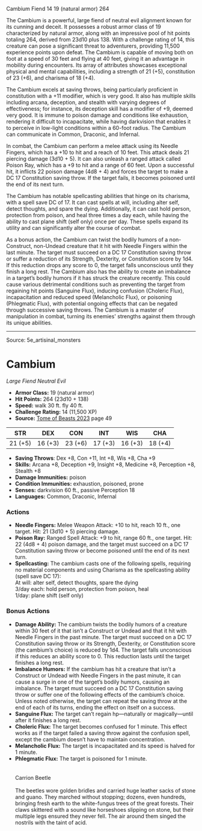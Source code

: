 <MonsterName/>Cambium</MonsterName>
<CreatureType/>Fiend</CreatureType>
<CR/>14</CR>
<AC/>19 (natural armor)</AC>
<HP/>264</HP>
<summary>The Cambium is a powerful, large fiend of neutral evil alignment known for its cunning and deceit. It possesses a robust armor class of 19 characterized by natural armor, along with an impressive pool of hit points totaling 264, derived from 23d10 plus 138. With a challenge rating of 14, this creature can pose a significant threat to adventurers, providing 11,500 experience points upon defeat. The Cambium is capable of moving both on foot at a speed of 30 feet and flying at 40 feet, giving it an advantage in mobility during encounters. Its array of attributes showcases exceptional physical and mental capabilities, including a strength of 21 (+5), constitution of 23 (+6), and charisma of 18 (+4). </summary>

<detail>

The Cambium excels at saving throws, being particularly proficient in constitution with a +11 modifier, which is very good. It also has multiple skills including arcana, deception, and stealth with varying degrees of effectiveness; for instance, its deception skill has a modifier of +9, deemed very good. It is immune to poison damage and conditions like exhaustion, rendering it difficult to incapacitate, while having darkvision that enables it to perceive in low-light conditions within a 60-foot radius. The Cambium can communicate in Common, Draconic, and Infernal.

In combat, the Cambium can perform a melee attack using its Needle Fingers, which has a +10 to hit and a reach of 10 feet. This attack deals 21 piercing damage (3d10 + 5). It can also unleash a ranged attack called Poison Ray, which has a +9 to hit and a range of 60 feet. Upon a successful hit, it inflicts 22 poison damage (4d8 + 4) and forces the target to make a DC 17 Constitution saving throw. If the target fails, it becomes poisoned until the end of its next turn.

The Cambium has notable spellcasting abilities that hinge on its charisma, with a spell save DC of 17. It can cast spells at will, including alter self, detect thoughts, and spare the dying. Additionally, it can cast hold person, protection from poison, and heal three times a day each, while having the ability to cast plane shift (self only) once per day. These spells expand its utility and can significantly alter the course of combat.

As a bonus action, the Cambium can twist the bodily humors of a non-Construct, non-Undead creature that it hit with Needle Fingers within the last minute. The target must succeed on a DC 17 Constitution saving throw or suffer a reduction of its Strength, Dexterity, or Constitution score by 1d4. If this reduction drops any score to 0, the target falls unconscious until they finish a long rest. The Cambium also has the ability to create an imbalance in a target’s bodily humors if it has struck the creature recently. This could cause various detrimental conditions such as preventing the target from regaining hit points (Sanguine Flux), inducing confusion (Choleric Flux), incapacitation and reduced speed (Melancholic Flux), or poisoning (Phlegmatic Flux), with potential ongoing effects that can be negated through successive saving throws. The Cambium is a master of manipulation in combat, turning its enemies' strengths against them through its unique abilities.</detail>



---

Source: 5e_artisinal_monsters

# Cambium

*Large* *Fiend* *Neutral Evil*

- **Armor Class:** 19 (natural armor)
- **Hit Points:** 264 (23d10 + 138)
- **Speed:** walk 30 ft. fly 40 ft.
- **Challenge Rating:** 14 (11,500 XP)
- **Source:** [Tome of Beasts 2023](https://koboldpress.com/kpstore/product/tome-of-beasts-1-2023-edition/) page 49

| STR | DEX | CON | INT | WIS | CHA |
| --- | --- | --- | --- | --- | --- |
| 21 (+5) | 16 (+3) | 23 (+6) | 17 (+3) | 16 (+3) | 18 (+4) |

- **Saving Throws**: Dex +8, Con +11, Int +8, Wis +8, Cha +9
- **Skills:** Arcana +8, Deception +9, Insight +8, Medicine +8, Perception +8, Stealth +8
- **Damage Immunities:** poison
- **Condition Immunities:** exhaustion, poisoned, prone
- **Senses:** darkvision 60 ft., passive Perception 18
- **Languages:** Common, Draconic, Infernal

### Actions

- **Needle Fingers:** Melee Weapon Attack: +10 to hit, reach 10 ft., one target. Hit: 21 (3d10 + 5) piercing damage.
- **Poison Ray:** Ranged Spell Attack: +9 to hit, range 60 ft., one target. Hit: 22 (4d8 + 4) poison damage, and the target must succeed on a DC 17 Constitution saving throw or become poisoned until the end of its next turn.
- **Spellcasting:** The cambium casts one of the following spells, requiring no material components and using Charisma as the spellcasting ability (spell save DC 17):<br>At will: alter self, detect thoughts, spare the dying<br>3/day each: hold person, protection from poison, heal<br>1/day: plane shift (self only)

### Bonus Actions

- **Damage Ability:** The cambium twists the bodily humors of a creature within 30 feet of it that isn’t a Construct or Undead and that it hit with Needle Fingers in the past minute. The target must succeed on a DC 17 Constitution saving throw or its Strength, Dexterity, or Constitution score (the cambium’s choice) is reduced by 1d4. The target falls unconscious if this reduces an ability score to 0. This reduction lasts until the target finishes a long rest.
- **Imbalance Humors:** If the cambium has hit a creature that isn’t a Construct or Undead with Needle Fingers in the past minute, it can cause a surge in one of the target’s bodily humors, causing an imbalance. The target must succeed on a DC 17 Constitution saving throw or suffer one of the following effects of the cambium’s choice. Unless noted otherwise, the target can repeat the saving throw at the end of each of its turns, ending the effect on itself on a success.
- **Sanguine Flux:** The target can’t regain hp—naturally or magically—until after it finishes a long rest.
- **Choleric Flux:** The target becomes confused for 1 minute. This effect works as if the target failed a saving throw against the confusion spell, except the cambium doesn’t have to maintain concentration.
- **Melancholic Flux:** The target is incapacitated and its speed is halved for 1 minute.
- **Phlegmatic Flux:** The target is poisoned for 1 minute.<br><br><br>Carrion Beetle<br><br>The beetles wore golden bridles and carried huge leather sacks of stone and guano. They marched without stopping; dozens, even hundreds, bringing fresh earth to the white-fungus trees of the great forests. Their claws skittered with a sound like horseshoes slipping on stone, but their multiple legs ensured they never fell. The air around them singed the nostrils with the taint of acid.


